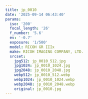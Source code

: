 ```yaml
---
title: jp_0010
date: '2025-09-14 06:43:40'
params:
  iso: '200'
  focal_length: '26'
  f_number: '5.6'
  ev: '-0.7'
  exposure: '1/500'
  model: RICOH GR IIIx
  make: RICOH IMAGING COMPANY, LTD.
  srcset:
    jpg512: jp_0010_512.jpg
    jpg1024: jp_0010_1024.jpg
    jpg2048: jp_0010_2048.jpg
    webp512: jp_0010_512.webp
    webp1024: jp_0010_1024.webp
    webp2048: jp_0010_2048.webp
    original: jp_0010.jpg
---
```

